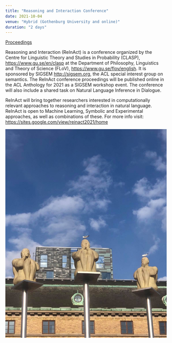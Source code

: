 ```yaml
---
title: "Reasoning and Interaction Conference"
date: 2021-10-04
venue: "Hybrid (Gothenburg University and online)"
duration: "2 days"
---
```

[Proceedings](https://aclanthology.org/2021.reinact-1.0/)

Reasoning and Interaction (ReInAct) is a conference organized by the Centre for Linguistic Theory and Studies in Probability (CLASP), https://www.gu.se/en/clasp at the Department of Philosophy, Linguistics and Theory of Science (FLoV), https://www.gu.se/flov/english.  It is sponsored by SIGSEM http://sigsem.org, the ACL special interest group on semantics. The ReInAct conference proceedings will be published online in the ACL Anthology for 2021 as a SIGSEM workshop event. The conference will also include a shared task on Natural Language Inference in Dialogue. 

ReInAct will bring together researchers interested in computationally relevant approaches to reasoning and interaction in natural language. ReInAct is open to Machine Learning, Symbolic and Experimental approaches, as well as combinations of these. For more info visit: https://sites.google.com/view/reinact2021/home

![ReInAct](./reinact.jpeg)
